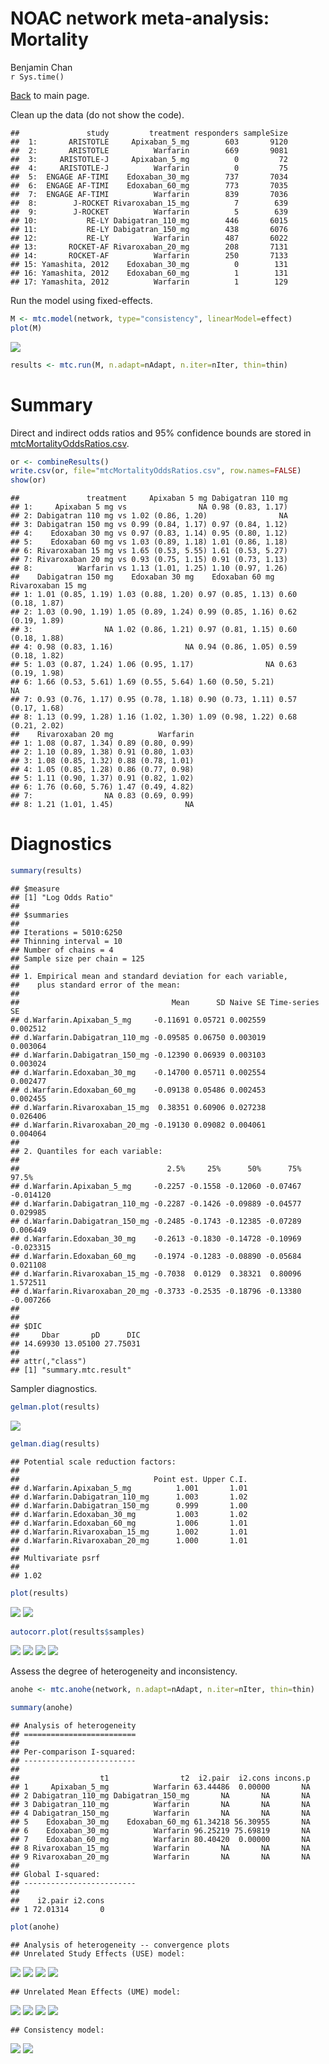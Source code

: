 # NOAC network meta-analysis: Mortality
Benjamin Chan  
`r Sys.time()`  

[Back](README.md) to main page.

Clean up the data (do not show the code).


```
##               study         treatment responders sampleSize
##  1:       ARISTOTLE     Apixaban_5_mg        603       9120
##  2:       ARISTOTLE          Warfarin        669       9081
##  3:     ARISTOTLE-J     Apixaban_5_mg          0         72
##  4:     ARISTOTLE-J          Warfarin          0         75
##  5:  ENGAGE AF-TIMI    Edoxaban_30_mg        737       7034
##  6:  ENGAGE AF-TIMI    Edoxaban_60_mg        773       7035
##  7:  ENGAGE AF-TIMI          Warfarin        839       7036
##  8:        J-ROCKET Rivaroxaban_15_mg          7        639
##  9:        J-ROCKET          Warfarin          5        639
## 10:           RE-LY Dabigatran_110_mg        446       6015
## 11:           RE-LY Dabigatran_150_mg        438       6076
## 12:           RE-LY          Warfarin        487       6022
## 13:       ROCKET-AF Rivaroxaban_20_mg        208       7131
## 14:       ROCKET-AF          Warfarin        250       7133
## 15: Yamashita, 2012    Edoxaban_30_mg          0        131
## 16: Yamashita, 2012    Edoxaban_60_mg          1        131
## 17: Yamashita, 2012          Warfarin          1        129
```

Run the model using fixed-effects.


```r
M <- mtc.model(network, type="consistency", linearModel=effect)
plot(M)
```

![](mtcMortality_files/figure-html/network-1.png) 

```r
results <- mtc.run(M, n.adapt=nAdapt, n.iter=nIter, thin=thin)
```

# Summary

Direct and indirect odds ratios and 95% confidence bounds are stored in
[mtcMortalityOddsRatios.csv](mtcMortalityOddsRatios.csv).


```r
or <- combineResults()
write.csv(or, file="mtcMortalityOddsRatios.csv", row.names=FALSE)
show(or)
```

```
##               treatment     Apixaban 5 mg Dabigatran 110 mg
## 1:     Apixaban 5 mg vs                NA 0.98 (0.83, 1.17)
## 2: Dabigatran 110 mg vs 1.02 (0.86, 1.20)                NA
## 3: Dabigatran 150 mg vs 0.99 (0.84, 1.17) 0.97 (0.84, 1.12)
## 4:    Edoxaban 30 mg vs 0.97 (0.83, 1.14) 0.95 (0.80, 1.12)
## 5:    Edoxaban 60 mg vs 1.03 (0.89, 1.18) 1.01 (0.86, 1.18)
## 6: Rivaroxaban 15 mg vs 1.65 (0.53, 5.55) 1.61 (0.53, 5.27)
## 7: Rivaroxaban 20 mg vs 0.93 (0.75, 1.15) 0.91 (0.73, 1.13)
## 8:          Warfarin vs 1.13 (1.01, 1.25) 1.10 (0.97, 1.26)
##    Dabigatran 150 mg    Edoxaban 30 mg    Edoxaban 60 mg Rivaroxaban 15 mg
## 1: 1.01 (0.85, 1.19) 1.03 (0.88, 1.20) 0.97 (0.85, 1.13) 0.60 (0.18, 1.87)
## 2: 1.03 (0.90, 1.19) 1.05 (0.89, 1.24) 0.99 (0.85, 1.16) 0.62 (0.19, 1.89)
## 3:                NA 1.02 (0.86, 1.21) 0.97 (0.81, 1.15) 0.60 (0.18, 1.88)
## 4: 0.98 (0.83, 1.16)                NA 0.94 (0.86, 1.05) 0.59 (0.18, 1.82)
## 5: 1.03 (0.87, 1.24) 1.06 (0.95, 1.17)                NA 0.63 (0.19, 1.98)
## 6: 1.66 (0.53, 5.61) 1.69 (0.55, 5.64) 1.60 (0.50, 5.21)                NA
## 7: 0.93 (0.76, 1.17) 0.95 (0.78, 1.18) 0.90 (0.73, 1.11) 0.57 (0.17, 1.68)
## 8: 1.13 (0.99, 1.28) 1.16 (1.02, 1.30) 1.09 (0.98, 1.22) 0.68 (0.21, 2.02)
##    Rivaroxaban 20 mg          Warfarin
## 1: 1.08 (0.87, 1.34) 0.89 (0.80, 0.99)
## 2: 1.10 (0.89, 1.38) 0.91 (0.80, 1.03)
## 3: 1.08 (0.85, 1.32) 0.88 (0.78, 1.01)
## 4: 1.05 (0.85, 1.28) 0.86 (0.77, 0.98)
## 5: 1.11 (0.90, 1.37) 0.91 (0.82, 1.02)
## 6: 1.76 (0.60, 5.76) 1.47 (0.49, 4.82)
## 7:                NA 0.83 (0.69, 0.99)
## 8: 1.21 (1.01, 1.45)                NA
```

# Diagnostics



```r
summary(results)
```

```
## $measure
## [1] "Log Odds Ratio"
## 
## $summaries
## 
## Iterations = 5010:6250
## Thinning interval = 10 
## Number of chains = 4 
## Sample size per chain = 125 
## 
## 1. Empirical mean and standard deviation for each variable,
##    plus standard error of the mean:
## 
##                                  Mean      SD Naive SE Time-series SE
## d.Warfarin.Apixaban_5_mg     -0.11691 0.05721 0.002559       0.002512
## d.Warfarin.Dabigatran_110_mg -0.09585 0.06750 0.003019       0.003064
## d.Warfarin.Dabigatran_150_mg -0.12390 0.06939 0.003103       0.003024
## d.Warfarin.Edoxaban_30_mg    -0.14700 0.05711 0.002554       0.002477
## d.Warfarin.Edoxaban_60_mg    -0.09138 0.05486 0.002453       0.002455
## d.Warfarin.Rivaroxaban_15_mg  0.38351 0.60906 0.027238       0.026406
## d.Warfarin.Rivaroxaban_20_mg -0.19130 0.09082 0.004061       0.004064
## 
## 2. Quantiles for each variable:
## 
##                                 2.5%     25%      50%      75%     97.5%
## d.Warfarin.Apixaban_5_mg     -0.2257 -0.1558 -0.12060 -0.07467 -0.014120
## d.Warfarin.Dabigatran_110_mg -0.2287 -0.1426 -0.09889 -0.04577  0.029985
## d.Warfarin.Dabigatran_150_mg -0.2485 -0.1743 -0.12385 -0.07289  0.006449
## d.Warfarin.Edoxaban_30_mg    -0.2613 -0.1830 -0.14728 -0.10969 -0.023315
## d.Warfarin.Edoxaban_60_mg    -0.1974 -0.1283 -0.08890 -0.05684  0.021108
## d.Warfarin.Rivaroxaban_15_mg -0.7038  0.0129  0.38321  0.80096  1.572511
## d.Warfarin.Rivaroxaban_20_mg -0.3733 -0.2535 -0.18796 -0.13380 -0.007266
## 
## 
## $DIC
##     Dbar       pD      DIC 
## 14.69930 13.05100 27.75031 
## 
## attr(,"class")
## [1] "summary.mtc.result"
```

Sampler diagnostics.


```r
gelman.plot(results)
```

![](mtcMortality_files/figure-html/gelman-1.png) 

```r
gelman.diag(results)
```

```
## Potential scale reduction factors:
## 
##                              Point est. Upper C.I.
## d.Warfarin.Apixaban_5_mg          1.001       1.01
## d.Warfarin.Dabigatran_110_mg      1.003       1.02
## d.Warfarin.Dabigatran_150_mg      0.999       1.00
## d.Warfarin.Edoxaban_30_mg         1.003       1.02
## d.Warfarin.Edoxaban_60_mg         1.006       1.01
## d.Warfarin.Rivaroxaban_15_mg      1.002       1.01
## d.Warfarin.Rivaroxaban_20_mg      1.000       1.01
## 
## Multivariate psrf
## 
## 1.02
```


```r
plot(results)
```

![](mtcMortality_files/figure-html/trace-1.png) ![](mtcMortality_files/figure-html/trace-2.png) 


```r
autocorr.plot(results$samples)
```

![](mtcMortality_files/figure-html/autocorr-1.png) ![](mtcMortality_files/figure-html/autocorr-2.png) ![](mtcMortality_files/figure-html/autocorr-3.png) ![](mtcMortality_files/figure-html/autocorr-4.png) 

Assess the degree of heterogeneity and inconsistency.


```r
anohe <- mtc.anohe(network, n.adapt=nAdapt, n.iter=nIter, thin=thin)
```


```r
summary(anohe)
```

```
## Analysis of heterogeneity
## =========================
## 
## Per-comparison I-squared:
## -------------------------
## 
##                  t1                t2  i2.pair  i2.cons incons.p
## 1     Apixaban_5_mg          Warfarin 63.44486  0.00000       NA
## 2 Dabigatran_110_mg Dabigatran_150_mg       NA       NA       NA
## 3 Dabigatran_110_mg          Warfarin       NA       NA       NA
## 4 Dabigatran_150_mg          Warfarin       NA       NA       NA
## 5    Edoxaban_30_mg    Edoxaban_60_mg 61.34218 56.30955       NA
## 6    Edoxaban_30_mg          Warfarin 96.25219 75.69819       NA
## 7    Edoxaban_60_mg          Warfarin 80.40420  0.00000       NA
## 8 Rivaroxaban_15_mg          Warfarin       NA       NA       NA
## 9 Rivaroxaban_20_mg          Warfarin       NA       NA       NA
## 
## Global I-squared:
## -------------------------
## 
##    i2.pair i2.cons
## 1 72.01314       0
```

```r
plot(anohe)
```

```
## Analysis of heterogeneity -- convergence plots
## Unrelated Study Effects (USE) model:
```

![](mtcMortality_files/figure-html/anohe-1.png) ![](mtcMortality_files/figure-html/anohe-2.png) ![](mtcMortality_files/figure-html/anohe-3.png) ![](mtcMortality_files/figure-html/anohe-4.png) 

```
## Unrelated Mean Effects (UME) model:
```

![](mtcMortality_files/figure-html/anohe-5.png) ![](mtcMortality_files/figure-html/anohe-6.png) ![](mtcMortality_files/figure-html/anohe-7.png) ![](mtcMortality_files/figure-html/anohe-8.png) 

```
## Consistency model:
```

![](mtcMortality_files/figure-html/anohe-9.png) ![](mtcMortality_files/figure-html/anohe-10.png) 
